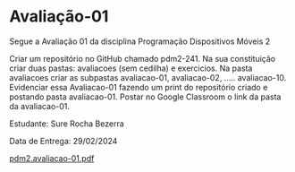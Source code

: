 # Avaliação-01

Segue a Avaliação 01 da disciplina Programação Dispositivos Móveis 2

Criar um repositório no GitHub chamado  pdm2-241. Na sua constituição criar duas pastas: avaliacoes (sem cedilha) e exercicios. Na pasta avaliacoes criar as subpastas avaliacao-01, avaliacao-02, ..... avaliacao-10.
Evidenciar essa Avaliacao-01 fazendo um print do repositório criado e postando pasta avaliacao-01.
Postar no Google Classroom o link da pasta da avaliacao-01.

Estudante: Sure Rocha Bezerra

Data de Entrega: 29/02/2024

[pdm2.avaliacao-01.pdf](https://github.com/surerocha/pdm2-241/files/14452882/pdm2.avaliacao-01.pdf)
